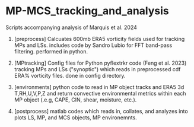 # MP-MCS_tracking_and_analysis
Scripts accompanying analysis of Marquis et al. 2024 


1) [preprocess] Calcuates 600mb ERA5 vorticity fields used for tracking MPs and LSs. includes code by Sandro Lubio for FFT band-pass filtering. performed in python.

2) [MPtracking] Config files for Python pyflextrkr code (Feng et al. 2023) tracking MPs and LSs ("synoptic") which reads in preprocessed cdf ERA% vorticity files. done in config directory.

3) [environments] python code to read in MP object tracks and ERA5 3d T,RH,U,V,P,Z and return convective environmental metrics within each MP object (.e.g, CAPE, CIN, shear, moisture, etc.). 

4) [postprocess]  matlab codes which reads in, collates, and analyzes into plots LS, MP, and MCS objects, MP environemnts. 
